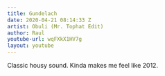 ```yaml
---
title: Gundelach
date: 2020-04-21 08:14:33 Z
artist: Obuli (Mr. Tophat Edit)
author: Raul
youtube-url: wqFXkX1HV7g
layout: youtube
---
```


Classic housy sound.
Kinda makes me feel like 2012.
